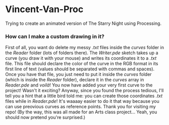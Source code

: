 # Vincent-Van-Proc
Trying to create an animated version of The Starry Night using Processing.

### How can I make a custom drawing in it?
First of all, you want do delete my messy *.txt* files inside the *curves* folder in the *Reader* folder (lots of folders there). The *Writer.pde* sketch takes up a curve (you draw it with your mouse) and writes its coordinates it to a *.txt* file. This file should declare the color of the curve in the RGB format in its first line of text (values should be separated with commas and spaces). Once you have that file, you just need to put it inside the *curves* folder (which is inside the *Reader* folder), declare it in the *curves* array in *Reader.pde* and *voilà*! You now have added your very first curve to the project! Wasn't it exciting? Anyway, since you found the process tedious, I'll tell you a hint that a little bird told me: you can create those coordinates *.txt* files while in *Reader.pde*! It's waaaay easier to do it that way because you can use preovious curves as reference points. Thank you for visiting my repo! (By the way, this was all made for an Arts class project... Yeah, you should now pretend you're surprised.)
